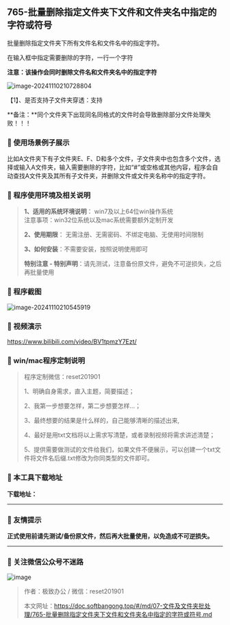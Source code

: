 ## 765-批量删除指定文件夹下文件和文件夹名中指定的字符或符号

批量删除指定文件夹下所有文件名和文件名中的指定字符。  



在输入框中指定需要删除的字符，一行一个字符

**注意：该操作会同时删除文件名和文件夹名中的指定字符**

![image-20241110210728804](https://s2.loli.net/2024/11/10/yJmGc67Wj3SNgEv.png)

【1】、是否支持子文件夹穿透：支持



**备注：**同个文件夹下出现同名同格式的文件时会导致删除部分文件处理失败！！！

### 📑 使用场景例子展示

比如A文件夹下有子文件夹E、F、D和多个文件，子文件夹中也包含多个文件，选择或输入A文件夹，输入需要删除的字符，比如“#”或空格或其他内容，程序会自动查找A文件夹及其所有子文件夹，并删除文件或文件夹名称中的指定字符。

### 📑 程序使用环境及相关说明

> **1、适用的系统环境说明**： win7及以上64位win操作系统  
> 注意事项：win32位系统以及mac系统需要额外定制开发  
>
> **2、使用期限**： 无需注册、无需密码、不绑定电脑、无使用时间限制  
>
> **3、如何安装**：不需要安装，按照说明使用即可  
>
> **特别注意 - 特别声明**：请先测试，注意备份原文件，避免不可逆损失，之后再批量使用

### 📑 程序截图

![image-20241110210545919](https://s2.loli.net/2024/11/10/lvE9y6iq842sbuR.png)

### 📑 视频演示

https://www.bilibili.com/video/BV1tpmzY7Ezt/

### 📑 win/mac程序定制说明

> 程序定制微信：reset201901  
>
> 1、明确自身需求，直入主题，简要描述；
>
> 2、我第一步想要怎样，第二步想要怎样...； 
>
> 3、最终想要的结果是什么样的，自己能够清晰的描述出来,  
>
> 4、最好是用txt文档将以上需求写清楚，或者录制视频将需求讲述清楚；  
>
> 5、提供需要做测试的文件给我们，如果文件不便展示，可以创建一个txt文件将文件名后缀.txt修改为你同类型的文件即可。  

### 📑 本工具下载地址

**下载地址：**

------

### 📑 友情提示

**正式使用前请先测试/备份原文件，然后再大批量使用，以免造成不可逆损失。**

------

### 📑 关注微信公众号不迷路

![image](https://s2.loli.net/2024/11/02/tK9T7jxLcuv5rUk.png)

> 作者：极致办公  /  微信：reset201901
>
> 本文网址：https://doc.softbangong.top/#/md/07-文件及文件夹批处理/765-批量删除指定文件夹下文件和文件夹名中指定的字符或符号.md